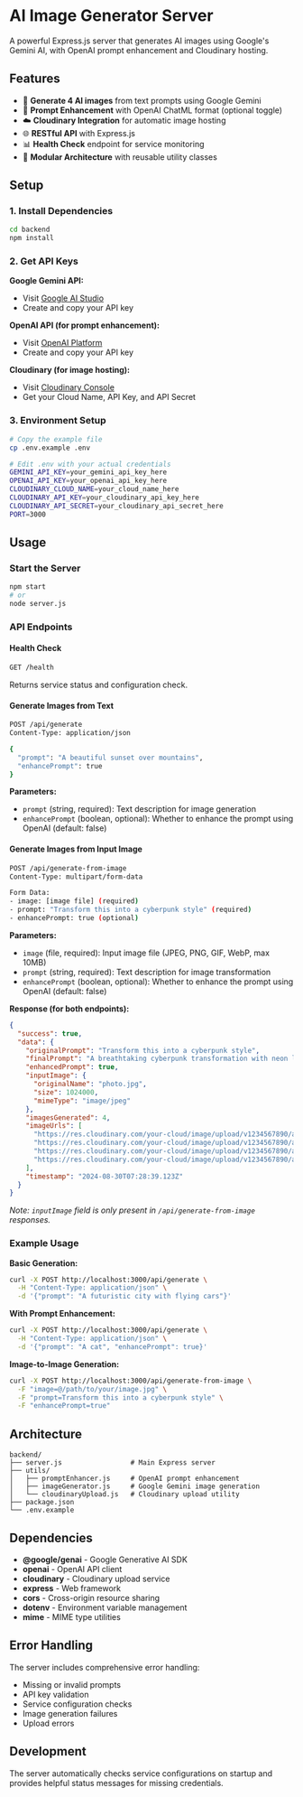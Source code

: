 # AI Image Generator Server

A powerful Express.js server that generates AI images using Google's Gemini AI, with OpenAI prompt enhancement and Cloudinary hosting.

## Features

- 🎨 **Generate 4 AI images** from text prompts using Google Gemini
- 🚀 **Prompt Enhancement** with OpenAI ChatML format (optional toggle)
- ☁️ **Cloudinary Integration** for automatic image hosting
- 🌐 **RESTful API** with Express.js
- 📊 **Health Check** endpoint for service monitoring
- 🔧 **Modular Architecture** with reusable utility classes

## Setup

### 1. Install Dependencies
```bash
cd backend
npm install
```

### 2. Get API Keys

**Google Gemini API:**
- Visit [Google AI Studio](https://aistudio.google.com/app/apikey)
- Create and copy your API key

**OpenAI API (for prompt enhancement):**
- Visit [OpenAI Platform](https://platform.openai.com/api-keys)
- Create and copy your API key

**Cloudinary (for image hosting):**
- Visit [Cloudinary Console](https://cloudinary.com/console)
- Get your Cloud Name, API Key, and API Secret

### 3. Environment Setup
```bash
# Copy the example file
cp .env.example .env

# Edit .env with your actual credentials
GEMINI_API_KEY=your_gemini_api_key_here
OPENAI_API_KEY=your_openai_api_key_here
CLOUDINARY_CLOUD_NAME=your_cloud_name_here
CLOUDINARY_API_KEY=your_cloudinary_api_key_here
CLOUDINARY_API_SECRET=your_cloudinary_api_secret_here
PORT=3000
```

## Usage

### Start the Server
```bash
npm start
# or
node server.js
```

### API Endpoints

#### Health Check
```bash
GET /health
```
Returns service status and configuration check.

#### Generate Images from Text
```bash
POST /api/generate
Content-Type: application/json

{
  "prompt": "A beautiful sunset over mountains",
  "enhancePrompt": true
}
```

**Parameters:**
- `prompt` (string, required): Text description for image generation
- `enhancePrompt` (boolean, optional): Whether to enhance the prompt using OpenAI (default: false)

#### Generate Images from Input Image
```bash
POST /api/generate-from-image
Content-Type: multipart/form-data

Form Data:
- image: [image file] (required)
- prompt: "Transform this into a cyberpunk style" (required)
- enhancePrompt: true (optional)
```

**Parameters:**
- `image` (file, required): Input image file (JPEG, PNG, GIF, WebP, max 10MB)
- `prompt` (string, required): Text description for image transformation
- `enhancePrompt` (boolean, optional): Whether to enhance the prompt using OpenAI (default: false)

**Response (for both endpoints):**
```json
{
  "success": true,
  "data": {
    "originalPrompt": "Transform this into a cyberpunk style",
    "finalPrompt": "A breathtaking cyberpunk transformation with neon lights...",
    "enhancedPrompt": true,
    "inputImage": {
      "originalName": "photo.jpg",
      "size": 1024000,
      "mimeType": "image/jpeg"
    },
    "imagesGenerated": 4,
    "imageUrls": [
      "https://res.cloudinary.com/your-cloud/image/upload/v1234567890/ai-generated-images/image1.png",
      "https://res.cloudinary.com/your-cloud/image/upload/v1234567890/ai-generated-images/image2.png",
      "https://res.cloudinary.com/your-cloud/image/upload/v1234567890/ai-generated-images/image3.png",
      "https://res.cloudinary.com/your-cloud/image/upload/v1234567890/ai-generated-images/image4.png"
    ],
    "timestamp": "2024-08-30T07:28:39.123Z"
  }
}
```

*Note: `inputImage` field is only present in `/api/generate-from-image` responses.*

### Example Usage

**Basic Generation:**
```bash
curl -X POST http://localhost:3000/api/generate \
  -H "Content-Type: application/json" \
  -d '{"prompt": "A futuristic city with flying cars"}'
```

**With Prompt Enhancement:**
```bash
curl -X POST http://localhost:3000/api/generate \
  -H "Content-Type: application/json" \
  -d '{"prompt": "A cat", "enhancePrompt": true}'
```

**Image-to-Image Generation:**
```bash
curl -X POST http://localhost:3000/api/generate-from-image \
  -F "image=@/path/to/your/image.jpg" \
  -F "prompt=Transform this into a cyberpunk style" \
  -F "enhancePrompt=true"
```

## Architecture

```
backend/
├── server.js                 # Main Express server
├── utils/
│   ├── promptEnhancer.js     # OpenAI prompt enhancement
│   ├── imageGenerator.js     # Google Gemini image generation
│   └── cloudinaryUpload.js   # Cloudinary upload utility
├── package.json
└── .env.example
```

## Dependencies

- **@google/genai** - Google Generative AI SDK
- **openai** - OpenAI API client
- **cloudinary** - Cloudinary upload service
- **express** - Web framework
- **cors** - Cross-origin resource sharing
- **dotenv** - Environment variable management
- **mime** - MIME type utilities

## Error Handling

The server includes comprehensive error handling:
- Missing or invalid prompts
- API key validation
- Service configuration checks
- Image generation failures
- Upload errors

## Development

The server automatically checks service configurations on startup and provides helpful status messages for missing credentials.
